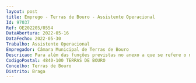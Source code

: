 ```yaml
--- 
layout: post
title: Emprego - Terras de Bouro - Assistente Operacional
Id: 97037
Ref: OE202205/0554
DataAbertura: 2022-05-16
DataFecho: 2022-05-30
Trabalho: Assistente Operacional
Empregador: Câmara Municipal de Terras de Bouro
Descricao: Para além das funções previstas no anexo a que se refere o n.º 2 do artigo 88.º da Lei n.º 35 2014, de 20 de junho, Lei Geral do Trabalho em Funções Públicas, na sua atual redação  Exerce funções de natureza executiva, de carácter manual ou mecânico, enquadradas em diretivas definidas, na área da respetiva unidade orgânica, executando tarefas de apoio indispensáveis ao funcionamento dos serviços, podendo comportar esforço físico, nomeadamente, execução de obras de manutenção e reparação da via pública  instalação e manutenção da sinalização e equipamentos de trânsito, varredura e limpeza do espaço público, manutenção de espaços verdes, abertura de sepulturas e enterramento, vigilância dos parques. A descrição das funções em referência não prejudica a atribuição ao trabalhador de funções, não expressamente mencionadas, que lhe sejam afins ou funcionalmente ligadas para as quais o trabalhador detenha a qualificação adequada e não impliquem a desvalorização profissional, nos termos do n.º 1 do art.º 81.º da Lei n.º 35 2014, de 20 de junho, Lei Geral do Trabalho em Funções Públicas, na sua atual redação.
CodigoPostal: 4840-100 TERRAS DE BOURO
Concelho: Terras de Bouro
Distrito: Braga
--- 
```

